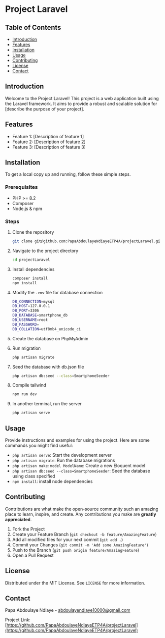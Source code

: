 # Project Laravel

## Table of Contents
- [Introduction](#introduction)
- [Features](#features)
- [Installation](#installation)
- [Usage](#usage)
- [Contributing](#contributing)
- [License](#license)
- [Contact](#contact)

## Introduction
Welcome to the Project Laravel! This project is a web application built using the Laravel framework. It aims to provide a robust and scalable solution for [describe the purpose of your project].

## Features
- Feature 1: [Description of feature 1]
- Feature 2: [Description of feature 2]
- Feature 3: [Description of feature 3]

## Installation
To get a local copy up and running, follow these simple steps.

### Prerequisites
- PHP >= 8.2
- Composer
- Node.js & npm

### Steps
1. Clone the repository
    ```sh
    git clone git@github.com:PapaAbdoulayeNdiayeETP4A/projectLaravel.git
    ```
2. Navigate to the project directory
    ```sh
    cd projectLaravel
    ```
3. Install dependencies
    ```sh
    composer install
    npm install
    ```
4. Modify the `.env` file for database connection
    ```sh
    DB_CONNECTION=mysql
    DB_HOST=127.0.0.1
    DB_PORT=3306
    DB_DATABASE=smartphone_db
    DB_USERNAME=root
    DB_PASSWORD=
    DB_COLLATION=utf8mb4_unicode_ci
    ```
5. Create the database on PhpMyAdmin

6. Run migration
    ```sh
    php artisan migrate
    ```

7. Seed the database with db.json file
    ```sh
    php artisan db:seed --class=SmartphoneSeeder
    ```
8. Compile tailwind
    ```sh
    npm run dev
    ```

9. In another terminal, run the server
    ```sh
    php artisan serve
    ```

## Usage
Provide instructions and examples for using the project. Here are some commands you might find useful:
- `php artisan serve`: Start the development server
- `php artisan migrate`: Run the database migrations
- `php artisan make:model ModelName`: Create a new Eloquent model
- `php artisan db:seed --class=SmartphoneSeeder`: Seed the database using class specified
- `npm install`: install node dependencies

## Contributing
Contributions are what make the open-source community such an amazing place to learn, inspire, and create. Any contributions you make are **greatly appreciated**.

1. Fork the Project
2. Create your Feature Branch (`git checkout -b feature/AmazingFeature`)
3. Add all modified files for your next commit (`git add .`)
3. Commit your Changes (`git commit -m 'Add some AmazingFeature'`)
4. Push to the Branch (`git push origin feature/AmazingFeature`)
5. Open a Pull Request

## License
Distributed under the MIT License. See `LICENSE` for more information.

## Contact
Papa Abdoulaye Ndiaye - [abdoulayendiaye10000@gmail.com](mailto:abdoulayendiaye10000@gmail.com)

Project Link: [https://github.com/PapaAbdoulayeNdiayeETP4A/projectLaravel](https://github.com/PapaAbdoulayeNdiayeETP4A/projectLaravel)